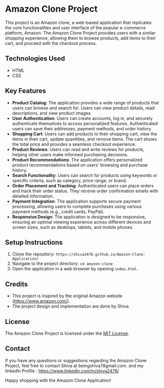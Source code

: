 # Amazon Clone Project

This project is an Amazon clone, a web-based application that replicates the core functionalities and user interface of the popular e-commerce platform, Amazon. The Amazon Clone Project provides users with a similar shopping experience, allowing them to browse products, add items to their cart, and proceed with the checkout process.

## Technologies Used

- HTML
- CSS


## Key Features

- **Product Catalog**: The application provides a wide range of products that users can browse and search for. Users can view product details, read descriptions, and view product images.
- **User Authentication**: Users can create accounts, log in, and securely authenticate themselves to access personalized features. Authenticated users can save their addresses, payment methods, and order history.
- **Shopping Cart**: Users can add products to their shopping cart, view the items in their cart, update quantities, and remove items. The cart shows the total price and provides a seamless checkout experience.
- **Product Reviews**: Users can read and write reviews for products, helping other users make informed purchasing decisions.
- **Product Recommendations**: The application offers personalized product recommendations based on users' browsing and purchase history.
- **Search Functionality**: Users can search for products using keywords or specific criteria, such as category, price range, or brand.
- **Order Placement and Tracking**: Authenticated users can place orders and track their order status. They receive order confirmation emails with detailed information.
- **Payment Integration**: The application supports secure payment processing, allowing users to complete purchases using various payment methods (e.g., credit cards, PayPal).
- **Responsive Design**: The application is designed to be responsive, ensuring an optimal viewing experience across different devices and screen sizes, such as desktops, tablets, and mobile phones.

## Setup Instructions

1. Clone the repository: `https://shiva2478.github.io/Amazon-Clone-Application/`
2. Navigate to the project directory: `cd amazon-clone`
3. Open the application in a web browser by opening `index.html`.

## Credits

- This project is inspired by the original Amazon website (https://www.amazon.com/).
- The project design and implementation are done by Shiva.

## License

The Amazon Clone Project is licensed under the [MIT License](LICENSE).

## Contact

If you have any questions or suggestions regarding the Amazon Clone Project, feel free to contact Shiva at beingshiva78gmail.com. and my linkedln Profile : https://www.linkedin.com/in/shiva2478/

Happy shopping with the Amazon Clone Application!
